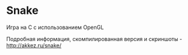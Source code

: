 Snake
=====

Игра на C с использованием OpenGL

Подробная информация, скомпилированная версия и скриншоты - http://akkez.ru/snake/
